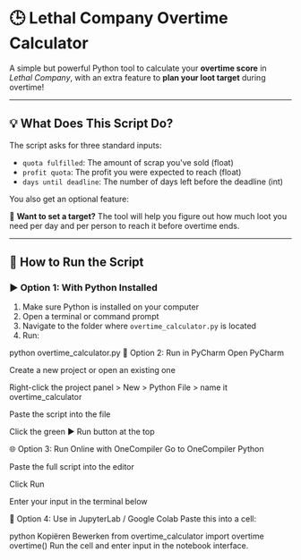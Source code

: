 # 🕒 Lethal Company Overtime Calculator

A simple but powerful Python tool to calculate your **overtime score** in *Lethal Company*, with an extra feature to **plan your loot target** during overtime!

---

## 💡 What Does This Script Do?

The script asks for three standard inputs:

- `quota fulfilled`: The amount of scrap you've sold (float)
- `profit quota`: The profit you were expected to reach (float)
- `days until deadline`: The number of days left before the deadline (int)

You also get an optional feature:

🎯 **Want to set a target?** The tool will help you figure out how much loot you need per day and per person to reach it before overtime ends.

---

## 🚀 How to Run the Script

### ▶️ Option 1: With Python Installed

1. Make sure Python is installed on your computer  
2. Open a terminal or command prompt  
3. Navigate to the folder where `overtime_calculator.py` is located  
4. Run:

python overtime_calculator.py
🧠 Option 2: Run in PyCharm
Open PyCharm

Create a new project or open an existing one

Right-click the project panel > New > Python File > name it overtime_calculator

Paste the script into the file

Click the green ▶️ Run button at the top

🌐 Option 3: Run Online with OneCompiler
Go to OneCompiler Python

Paste the full script into the editor

Click Run

Enter your input in the terminal below

📓 Option 4: Use in JupyterLab / Google Colab
Paste this into a cell:

python
Kopiëren
Bewerken
from overtime_calculator import overtime
overtime()
Run the cell and enter input in the notebook interface.

